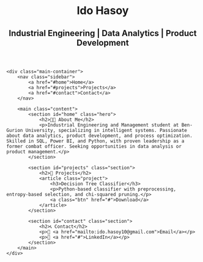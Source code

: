 
<html lang="en">
<head>
    <meta charset="UTF-8">
    <meta name="viewport" content="width=device-width, initial-scale=1.0">
    <title>Ido Hasoy | Portfolio</title>
    <link rel="stylesheet" href="style.css">
</head>
<body>
    <div class="header-container">
        <header class="site-title">
            <h1>Ido Hasoy</h1>
            <h2>Industrial Engineering | Data Analytics | Product Development</h2>
        </header>
    </div>
    
    <div class="main-container">
        <nav class="sidebar">
            <a href="#home">Home</a>
            <a href="#projects">Projects</a>
            <a href="#contact">Contact</a>
        </nav>
        
        <main class="content">
            <section id="home" class="hero">
                <h2>👨‍💼 About Me</h2>
                <p>Industrial Engineering and Management student at Ben-Gurion University, specializing in intelligent systems. Passionate about data analytics, product development, and process optimization. Skilled in SQL, Power BI, and Python, with proven leadership as a former combat officer. Seeking opportunities in data analysis or product management.</p>
            </section>
            
            <section id="projects" class="section">
                <h2>📂 Projects</h2>
                <article class="project">
                    <h3>Decision Tree Classifier</h3>
                    <p>Python-based classifier with preprocessing, entropy-based selection, and chi-squared pruning.</p>
                    <a class="btn" href="#">Download</a>
                </article>
            </section>
            
            <section id="contact" class="section">
                <h2>📞 Contact</h2>
                <p>📧 <a href="mailto:ido.hasoy10@gmail.com">Email</a></p>
                <p>🌟 <a href="#">LinkedIn</a></p>
            </section>
        </main>
    </div>
</body>
</html>
